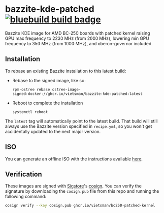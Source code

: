 # bazzite-kde-patched &nbsp; [![bluebuild build badge](https://github.com/vietsman/bc250-patched-kernel/actions/workflows/build.yml/badge.svg)](https://github.com/vietsman/bc250-patched-kernel/actions/workflows/build.yml)

Bazzite KDE image for AMD BC-250 boards with patched kernel raising GPU max frequency to 2230 MHz (from 2000 MHz), lowering min GPU frequency to 350 MHz (from 1000 MHz), and oberon-governor included. 
## Installation

To rebase an existing Bazzite installation to this latest build:

- Rebase to the signed image, like so:
  ```
  rpm-ostree rebase ostree-image-signed:docker://ghcr.io/vietsman/bazzite-kde-patched:latest
  ```
- Reboot to complete the installation
  ```
  systemctl reboot
  ```

The `latest` tag will automatically point to the latest build. That build will still always use the Bazzite version specified in `recipe.yml`, so you won't get accidentally updated to the next major version.

## ISO

You can generate an offline ISO with the instructions available [here](https://blue-build.org/learn/universal-blue/#fresh-install-from-an-iso).

## Verification

These images are signed with [Sigstore](https://www.sigstore.dev/)'s [cosign](https://github.com/sigstore/cosign). You can verify the signature by downloading the `cosign.pub` file from this repo and running the following command:

```bash
cosign verify --key cosign.pub ghcr.io/vietsman/bc250-patched-kernel
```
